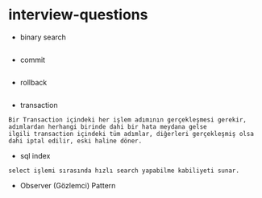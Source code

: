 # interview-questions
- binary search
```
```
- commit
```
```
- rollback
```
```
- transaction
```
Bir Transaction içindeki her işlem adımının gerçekleşmesi gerekir, adımlardan herhangi birinde dahi bir hata meydana gelse 
ilgili transaction içindeki tüm adımlar, diğerleri gerçekleşmiş olsa dahi iptal edilir, eski haline döner.
```
- sql index
```
select işlemi sırasında hızlı search yapabilme kabiliyeti sunar.
```
- Observer (Gözlemci) Pattern
```
```
